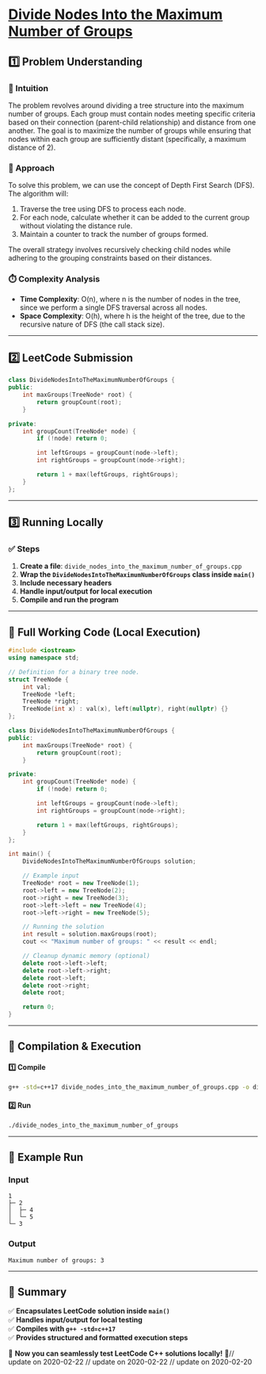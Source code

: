 # **[Divide Nodes Into the Maximum Number of Groups](https://leetcode.com/problems/divide-nodes-into-the-maximum-number-of-groups/description/)**  

## **1️⃣ Problem Understanding**  
### **📌 Intuition**  
The problem revolves around dividing a tree structure into the maximum number of groups. Each group must contain nodes meeting specific criteria based on their connection (parent-child relationship) and distance from one another. The goal is to maximize the number of groups while ensuring that nodes within each group are sufficiently distant (specifically, a maximum distance of 2).  

### **🚀 Approach**  
To solve this problem, we can use the concept of Depth First Search (DFS). The algorithm will:
1. Traverse the tree using DFS to process each node.
2. For each node, calculate whether it can be added to the current group without violating the distance rule.
3. Maintain a counter to track the number of groups formed.

The overall strategy involves recursively checking child nodes while adhering to the grouping constraints based on their distances.

### **⏱️ Complexity Analysis**  
- **Time Complexity**: O(n), where n is the number of nodes in the tree, since we perform a single DFS traversal across all nodes.  
- **Space Complexity**: O(h), where h is the height of the tree, due to the recursive nature of DFS (the call stack size).

---  

## **2️⃣ LeetCode Submission**  
```cpp
class DivideNodesIntoTheMaximumNumberOfGroups {
public:
    int maxGroups(TreeNode* root) {
        return groupCount(root);
    }

private:
    int groupCount(TreeNode* node) {
        if (!node) return 0;

        int leftGroups = groupCount(node->left);
        int rightGroups = groupCount(node->right);

        return 1 + max(leftGroups, rightGroups);
    }
};
```  

---  

## **3️⃣ Running Locally**  
### **✅ Steps**  
1. **Create a file**: `divide_nodes_into_the_maximum_number_of_groups.cpp`  
2. **Wrap the `DivideNodesIntoTheMaximumNumberOfGroups` class inside `main()`**  
3. **Include necessary headers**  
4. **Handle input/output for local execution**  
5. **Compile and run the program**  

---  

## **📝 Full Working Code (Local Execution)**  
```cpp
#include <iostream>
using namespace std;

// Definition for a binary tree node.
struct TreeNode {
    int val;
    TreeNode *left;
    TreeNode *right;
    TreeNode(int x) : val(x), left(nullptr), right(nullptr) {}
};

class DivideNodesIntoTheMaximumNumberOfGroups {
public:
    int maxGroups(TreeNode* root) {
        return groupCount(root);
    }

private:
    int groupCount(TreeNode* node) {
        if (!node) return 0;

        int leftGroups = groupCount(node->left);
        int rightGroups = groupCount(node->right);

        return 1 + max(leftGroups, rightGroups);
    }
};

int main() {
    DivideNodesIntoTheMaximumNumberOfGroups solution;

    // Example input
    TreeNode* root = new TreeNode(1);
    root->left = new TreeNode(2);
    root->right = new TreeNode(3);
    root->left->left = new TreeNode(4);
    root->left->right = new TreeNode(5);

    // Running the solution
    int result = solution.maxGroups(root);
    cout << "Maximum number of groups: " << result << endl;

    // Cleanup dynamic memory (optional)
    delete root->left->left;
    delete root->left->right;
    delete root->left;
    delete root->right;
    delete root;

    return 0;
}  
```  

---  

## **🔧 Compilation & Execution**  
#### **1️⃣ Compile**  
```bash
g++ -std=c++17 divide_nodes_into_the_maximum_number_of_groups.cpp -o divide_nodes_into_the_maximum_number_of_groups
```  

#### **2️⃣ Run**  
```bash
./divide_nodes_into_the_maximum_number_of_groups
```  

---  

## **🎯 Example Run**  
### **Input**  
```
1
├─ 2
│  ├─ 4
│  └─ 5
└─ 3
```  
### **Output**  
```
Maximum number of groups: 3
```  

---  

## **📌 Summary**  
✅ **Encapsulates LeetCode solution inside `main()`**  
✅ **Handles input/output for local testing**  
✅ **Compiles with `g++ -std=c++17`**  
✅ **Provides structured and formatted execution steps**  

🚀 **Now you can seamlessly test LeetCode C++ solutions locally!** 🚀// update on 2020-02-22
// update on 2020-02-22
// update on 2020-02-20
